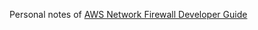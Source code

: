Personal notes of [AWS Network Firewall Developer Guide](https://docs.aws.amazon.com/network-firewall/latest/developerguide/what-is-aws-network-firewall.html)